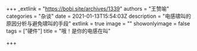 +++
_extlink = "https://bobi.site/archives/1339"
authors = "王赞喻"
categories = "杂谈"
date = 2021-01-13T15:54:03Z
description = "电感啸叫的原因分析与避免啸叫的手段"
extlink = true
image = ""
showonlyimage = false
tags = ["硬件"]
title = "哦！是你的电感在叫"

+++

